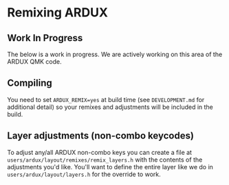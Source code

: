 # Remixing ARDUX

## Work In Progress

The below is a work in progress. We are actively working on this area of the ARDUX QMK code.

## Compiling

You need to set `ARDUX_REMIX=yes` at build time (see `DEVELOPMENT.md` for additional detail) so your remixes and adjustments will be included in the build.

## Layer adjustments (non-combo keycodes)

To adjust any/all ARDUX non-combo keys you can create a file at `users/ardux/layout/remixes/remix_layers.h` with the contents of the adjustments you'd like. You'll want to define the entire layer like we do in `users/ardux/layout/layers.h` for the override to work.
